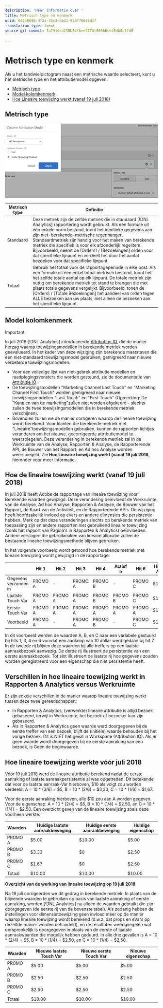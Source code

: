```yaml
---
description: 'Meer informatie over '
title: Metrisch type en kenmerk
uuid: 64649698-df2a-42c3-bb31-938f766e1d1f
translation-type: tm+mt
source-git-commit: 7a791dda238b04fbee2773c60668eb45db0a1fd0

---
```



# Metrisch type en kenmerk

Als u het tandwielpictogram naast een metrische waarde selecteert, kunt u het metrische type en het attributiemodel opgeven.

* [Metrisch type](/help/components/c-calcmetrics/c-workflow/cm-workflow/c-build-metrics/m-metric-type-alloc.md#section_34A86FB402F94E988724232283BF18B7)
* [Model kolomkenmerk](/help/components/c-calcmetrics/c-workflow/cm-workflow/c-build-metrics/m-metric-type-alloc.md#section_F9690FD1943B403AB28E2FAC54EFE032)
* [Hoe Lineaire toewijzing werkt (vanaf 19 juli 2018)](/help/components/c-calcmetrics/c-workflow/cm-workflow/c-build-metrics/m-metric-type-alloc.md#section_EDBB2E14A6C248C5A79C0913C02D7CA1)

## Metrisch type

![](assets/cm_type_alloc.png)

| Metrisch type | Definitie |
|---|---|
| Standaard | Deze metriek zijn de zelfde metriek die in standaard [!DNL Analytics] rapportering wordt gebruikt. Als een formule uit één enkele norm bestond, toont het identieke gegevens aan zijn niet-berekende-metrische tegenhanger. Standaardmetriek zijn handig voor het maken van berekende metriek die specifiek is voor elk afzonderlijk regelitem. Bijvoorbeeld, neemt de [Orders] / [Bezoekingen] orden voor dat specifieke lijnpunt en verdeelt het door het aantal bezoeken voor dat specifieke lijnpunt. |
| Totaal | Gebruik het totaal voor de rapportageperiode in elke post. Als een formule uit één enkel totaal metrisch bestond, toont het het zelfde totale aantal op elk lijnpunt. De totale metriek zijn nuttig om berekende metriek tot stand te brengen die met plaats totale gegevens vergelijkt. Bijvoorbeeld, tonen de [Orders] / [Totale Bezoekingen] het aandeel van orden tegen ALLE bezoeken aan uw plaats, niet alleen de bezoeken aan het specifieke lijnpunt. |

## Model kolomkenmerk

>[!IMPORTANT]
>
>In juli 2018 [!DNL Analytics] introduceerde [Attribution IQ](https://marketing.adobe.com/resources/help/en_US/analytics/analysis-workspace/attribution.html), die de manier herzag waarop toewijzingsmodellen in berekende metriek worden geëvalueerd. In het kader van deze wijziging zijn berekende maatstaven die een niet-standaard toewijzingsmodel gebruiken, gemigreerd naar nieuwe verbeterde toewijzingsmodellen:
>
>* Voor een volledige lijst van niet-gebrek attributie modellen en raadplegingsvensters die worden gesteund, zie de documentatie van [Attributie IQ](https://marketing.adobe.com/resources/help/en_US/analytics/analysis-workspace/attribution.html) .
>* De toewijzingsmodellen &quot;Marketing Channel Last Touch&quot; en &quot;Marketing Channel First Touch&quot; worden gemigreerd naar nieuwe toewijzingsmodellen &quot;Last Touch&quot; en &quot;First Touch&quot; (Opmerking: De &quot;Kanalen van de marketing&quot;zullen niet worden afgekeurd - slechts zullen de twee toewijzingsmodellen die in berekende metriek verschijnen).
>* Bovendien zullen we de manier corrigeren waarop de lineaire toewijzing wordt berekend. Voor klanten die berekende metriek met &quot;Lineaire&quot;toewijzingsmodellen gebruiken, kunnen de rapporten lichtjes veranderen om het nieuwe, gecorrigeerde attributiemodel te weerspiegelen. Deze verandering in berekende metriek zal in de Werkruimte van de Analyse, Rapporten &amp; Analyse, de Rapporterende API, de Bouwer van het Rapport, en Ad hoc Analyse worden weerspiegeld. Zie **Hoe Lineaire toewijzing werkt (vanaf 19 juli 2018**, hieronder voor meer informatie.
>



## Hoe de lineaire toewijzing werkt (vanaf 19 juli 2018)

In juli 2018 heeft Adobe de rapportage van lineaire toewijzing voor Berekende waarden gewijzigd. Deze verandering beïnvloedt de Werkruimte van de Analyse, Ad hoc Analyse, Rapporten &amp; Analyse, de Bouwer van het Rapport, de Kaart van de Activiteit, en de Rapporterende APIs. De wijziging heeft hoofdzakelijk invloed op eVars en andere dimensies die persistentie hebben. Merk op dat deze veranderingen slechts op berekende metriek van toepassing zijn en andere rapporten niet gebruikend lineaire toewijzing (zoals het rapport van Pagina&#39;s in Rapporten &amp; Analytics) beïnvloeden. Andere verslagen die gebruikmaken van lineaire allocatie zullen de bestaande lineaire toewijzingsmethode blijven gebruiken.

In het volgende voorbeeld wordt getoond hoe berekende metriek met lineaire toewijzing wordt gewijzigd in de rapportage:

|  | Hit 1 | Hit 2 | Hit 3 | Hit 4 | Actief 5 | Hit 6 | Hit 7 |
|--- |--- |--- |--- |--- |--- |--- |--- |
| Gegevens verzonden in | PROMO A | - | PROMO A | PROMO B | - | PROMO C | $10 |
| Laatste Touch Var | PROMO A | PROMO A | PROMO A | PROMO B | PROMO B | PROMO C | $10 |
| Eerste Touch Var | PROMO A | PROMO A | PROMO A | PROMO A | PROMO A | PROMO A | $10 |
| Voorbeeld | PROMO A | - | PROMO A | PROMO B | - | PROMO C | $10 |

In dit voorbeeld werden de waarden A, B, en C naar een variabele gestuurd bij hits 1, 3, 4 en 6 voordat een aankoop van 10 dollar werd gedaan bij hit 7. In de tweede rij blijven deze waarden bij alle treffers op een laatste aanraakbezoek aanwezig. De derde rij illustreert de persistentie van een eerste aanraakbezoek. Tot slot illustreert de laatste rij hoe gegevens zouden worden geregistreerd voor een eigenschap die niet persistentie heeft.

## Verschillen in hoe lineaire toewijzing werkt in Rapporten &amp; Analytics versus Werkruimte

Er zijn enkele verschillen in de manier waarop lineaire toewijzing werkt tussen deze twee gereedschappen:

* In Rapporten &amp; Analytics, (verwerkte) lineaire attributie is altijd bezoek gebaseerd, terwijl in Werkruimte, het bezoek of bezoeker kan zijn gebaseerd.
* Als in Rapporten &amp; Analytics geen waarde werd doorgegeven bij de eerste treffer van een bezoek, blijft de (initiële) waarde behouden bij het vorige bezoek. Dit is NIET het geval in Workspace (Attribution IQ). Als er geen waarde wordt doorgegeven bij de eerste aanraking van een bezoek, is Geen de beginwaarde.

## Hoe lineaire toewijzing werkte vóór juli 2018

Vóór 19 juli 2018 werd de lineaire attributie berekend nadat de eerste aanraking of laatste aanraakpersistentie al was opgetreden. Dit betekende dat voor de laatste aanraak-Var hierboven, $10 als volgt zou worden verdeeld: A = 10 * (3/6) = $5, B = 10 * (2/6) = $3,33, C = 10 * (1/6) = $1,67.

Voor de eerste aanraking hierboven, alle $10 zou aan A worden gegeven. Voor de eigenschap: A = 10 * (2/4) = $5, B = 10 * (1/4) = $2.50, en C = 10 * (1/4) = $2.50. Een overzicht geven van de lineaire toewijzing zoals deze voorheen werkte:

| Waarden | Huidige laatste aanraakbeweging | Huidige eerste aanraakbeweging | Huidige eigenschap |
|---|---|---|---|
| PROMO A | $5.00 | $10.00 | $5.00 |
| PROMO B | $3.33 | $0 | $2.50 |
| PROMO C | $1.67 | $0 | $2.50 |
| Totaal | $10.00 | $10.00 | $10.00 |

**Overzicht van de werking van lineaire toewijzing op 19 juli 2018**

Na 19 juli corrigeerden we dit gedrag in berekende metriek. In plaats van de blijvende waarden te gebruiken op basis van laatste aanraking of eerste aanraking, worden [!DNL Analytics] nu alleen de waarden gebruikt die zijn doorgegeven (de eerste rij van de bovenste tabel). Als zodanig hebben de instellingen voor dimensietoewijzing geen invloed meer op de manier waarop lineaire toewijzing wordt berekend (d.w.z. dat props en eVars op dezelfde manier worden behandeld), en de resultaten weerspiegelen wat oorspronkelijk is doorgegeven in plaats van de eerste of laatste aanraakwaarden die mogelijk hebben geduurd. In alle drie gevallen is A = 10 * (2/4) = $5, B = 10 * (1/4) = $2,50, en C = 10 * (1/4) = $2,50.

| Waarden | Nieuwe laatste Touch Var | Nieuwe eerste Touch Var | Nieuwe eigenschap |
|---|---|---|---|
| PROMO A | $5.00 | $5.00 | $5.00 |
| PROMO B | $2.50 | $2.50 | $2.50 |
| PROMO C | $2.50 | $2.50 | $2.50 |
| Totaal | $10.00 | $10.00 | $10.00 |


